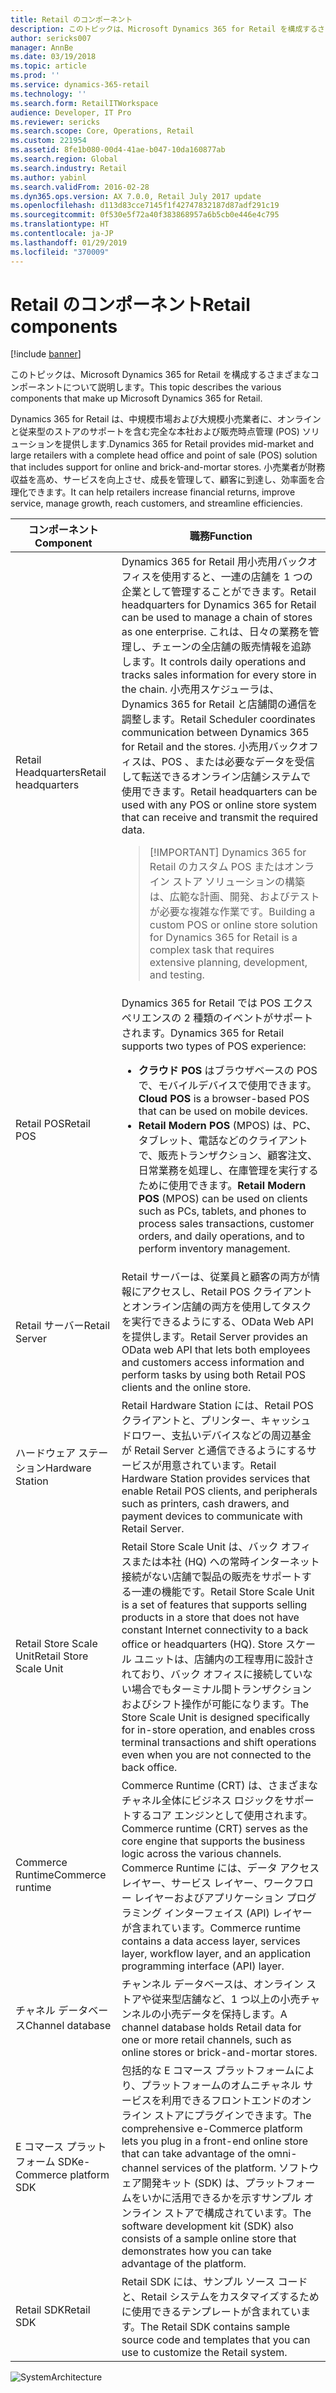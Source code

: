 ```yaml
---
title: Retail のコンポーネント
description: このトピックは、Microsoft Dynamics 365 for Retail を構成するさまざまなコンポーネントについて説明します。
author: sericks007
manager: AnnBe
ms.date: 03/19/2018
ms.topic: article
ms.prod: ''
ms.service: dynamics-365-retail
ms.technology: ''
ms.search.form: RetailITWorkspace
audience: Developer, IT Pro
ms.reviewer: sericks
ms.search.scope: Core, Operations, Retail
ms.custom: 221954
ms.assetid: 8fe1b080-00d4-41ae-b047-10da160877ab
ms.search.region: Global
ms.search.industry: Retail
ms.author: yabinl
ms.search.validFrom: 2016-02-28
ms.dyn365.ops.version: AX 7.0.0, Retail July 2017 update
ms.openlocfilehash: d113d83cce7145f1f42747832187d87adf291c19
ms.sourcegitcommit: 0f530e5f72a40f383868957a6b5cb0e446e4c795
ms.translationtype: HT
ms.contentlocale: ja-JP
ms.lasthandoff: 01/29/2019
ms.locfileid: "370009"
---
```

# <a name="retail-components"></a><span data-ttu-id="821bc-103">Retail のコンポーネント</span><span class="sxs-lookup"><span data-stu-id="821bc-103">Retail components</span></span>

[!include [banner](includes/banner.md)]

<span data-ttu-id="821bc-104">このトピックは、Microsoft Dynamics 365 for Retail を構成するさまざまなコンポーネントについて説明します。</span><span class="sxs-lookup"><span data-stu-id="821bc-104">This topic describes the various components that make up Microsoft Dynamics 365 for Retail.</span></span>

<span data-ttu-id="821bc-105">Dynamics 365 for Retail は、中規模市場および大規模小売業者に、オンラインと従来型のストアのサポートを含む完全な本社および販売時点管理 (POS) ソリューションを提供します.</span><span class="sxs-lookup"><span data-stu-id="821bc-105">Dynamics 365 for Retail provides mid-market and large retailers with a complete head office and point of sale (POS) solution that includes support for online and brick-and-mortar stores.</span></span> <span data-ttu-id="821bc-106">小売業者が財務収益を高め、サービスを向上させ、成長を管理して、顧客に到達し、効率面を合理化できます。</span><span class="sxs-lookup"><span data-stu-id="821bc-106">It can help retailers increase financial returns, improve service, manage growth, reach customers, and streamline efficiencies.</span></span>

<table>
<thead>
<tr>
<th><span data-ttu-id="821bc-107">コンポーネント</span><span class="sxs-lookup"><span data-stu-id="821bc-107">Component</span></span></th>
<th><span data-ttu-id="821bc-108">職務</span><span class="sxs-lookup"><span data-stu-id="821bc-108">Function</span></span></th>
</tr>
</thead>
<tbody>
<tr>
<td><span data-ttu-id="821bc-109">Retail Headquarters</span><span class="sxs-lookup"><span data-stu-id="821bc-109">Retail headquarters</span></span></td>
<td><span data-ttu-id="821bc-110">Dynamics 365 for Retail 用小売用バックオフィスを使用すると、一連の店舗を 1 つの企業として管理することができます。</span><span class="sxs-lookup"><span data-stu-id="821bc-110">Retail headquarters for Dynamics 365 for Retail can be used to manage a chain of stores as one enterprise.</span></span> <span data-ttu-id="821bc-111">これは、日々の業務を管理し、チェーンの全店舗の販売情報を追跡します。</span><span class="sxs-lookup"><span data-stu-id="821bc-111">It controls daily operations and tracks sales information for every store in the chain.</span></span> <span data-ttu-id="821bc-112">小売用スケジューラは、Dynamics 365 for Retail と店舗間の通信を調整します。</span><span class="sxs-lookup"><span data-stu-id="821bc-112">Retail Scheduler coordinates communication between Dynamics 365 for Retail and the stores.</span></span> <span data-ttu-id="821bc-113">小売用バックオフィスは、POS 、または必要なデータを受信して転送できるオンライン店舗システムで使用できます。</span><span class="sxs-lookup"><span data-stu-id="821bc-113">Retail headquarters can be used with any POS or online store system that can receive and transmit the required data.</span></span>
<blockquote>[!IMPORTANT] <span data-ttu-id="821bc-114">Dynamics 365 for Retail のカスタム POS またはオンライン ストア ソリューションの構築は、広範な計画、開発、およびテストが必要な複雑な作業です。</span><span class="sxs-lookup"><span data-stu-id="821bc-114">Building a custom POS or online store solution for Dynamics 365 for Retail is a complex task that requires extensive planning, development, and testing.</span></span></blockquote>
</td>
</tr>
<tr>
<td><span data-ttu-id="821bc-115">Retail POS</span><span class="sxs-lookup"><span data-stu-id="821bc-115">Retail POS</span></span></td>
<td><span data-ttu-id="821bc-116">Dynamics 365 for Retail では POS エクスペリエンスの 2 種類のイベントがサポートされます。</span><span class="sxs-lookup"><span data-stu-id="821bc-116">Dynamics 365 for Retail supports two types of POS experience:</span></span>
<ul>
<li><span data-ttu-id="821bc-117"><strong>クラウド POS</strong> はブラウザベースの POS で、モバイルデバイスで使用できます。</span><span class="sxs-lookup"><span data-stu-id="821bc-117"><strong>Cloud POS</strong> is a browser-based POS that can be used on mobile devices.</span></span></li>
<li><span data-ttu-id="821bc-118"><strong>Retail Modern POS</strong> (MPOS) は、PC、タブレット、電話などのクライアントで、販売トランザクション、顧客注文、日常業務を処理し、在庫管理を実行するために使用できます。</span><span class="sxs-lookup"><span data-stu-id="821bc-118"><strong>Retail Modern POS</strong> (MPOS) can be used on clients such as PCs, tablets, and phones to process sales transactions, customer orders, and daily operations, and to perform inventory management.</span></span></li>
</ul>
</td>
</tr>
<tr>
<td><span data-ttu-id="821bc-119">Retail サーバー</span><span class="sxs-lookup"><span data-stu-id="821bc-119">Retail Server</span></span></td>
<td><span data-ttu-id="821bc-120">Retail サーバーは、従業員と顧客の両方が情報にアクセスし、Retail POS クライアントとオンライン店舗の両方を使用してタスクを実行できるようにする、OData Web API を提供します。</span><span class="sxs-lookup"><span data-stu-id="821bc-120">Retail Server provides an OData web API that lets both employees and customers access information and perform tasks by using both Retail POS clients and the online store.</span></span></td>
</tr>
<tr>
<td><span data-ttu-id="821bc-121">ハードウェア ステーション</span><span class="sxs-lookup"><span data-stu-id="821bc-121">Hardware Station</span></span></td>
<td><span data-ttu-id="821bc-122">Retail Hardware Station には、Retail POS クライアントと、プリンター、キャッシュ ドロワー、支払いデバイスなどの周辺基金が Retail Server と通信できるようにするサービスが用意されています。</span><span class="sxs-lookup"><span data-stu-id="821bc-122">Retail Hardware Station provides services that enable Retail POS clients, and peripherals such as printers, cash drawers, and payment devices to communicate with Retail Server.</span></span></td>
</tr>
<tr>
<td><span data-ttu-id="821bc-123">Retail Store Scale Unit</span><span class="sxs-lookup"><span data-stu-id="821bc-123">Retail Store Scale Unit</span></span></td>
<td><span data-ttu-id="821bc-124">Retail Store Scale Unit は、バック オフィスまたは本社 (HQ) への常時インターネット接続がない店舗で製品の販売をサポートする一連の機能です。</span><span class="sxs-lookup"><span data-stu-id="821bc-124">Retail Store Scale Unit is a set of features that supports selling products in a store that does not have constant Internet connectivity to a back office or headquarters (HQ).</span></span> <span data-ttu-id="821bc-125">Store スケール ユニットは、店舗内の工程専用に設計されており、バック オフィスに接続していない場合でもターミナル間トランザクションおよびシフト操作が可能になります。</span><span class="sxs-lookup"><span data-stu-id="821bc-125">The Store Scale Unit is designed specifically for in-store operation, and enables cross terminal transactions and shift operations even when you are not connected to the back office.</span></span></td>
</tr>
<tr>
<td><span data-ttu-id="821bc-126">Commerce Runtime</span><span class="sxs-lookup"><span data-stu-id="821bc-126">Commerce runtime</span></span></td>
<td><span data-ttu-id="821bc-127">Commerce Runtime (CRT) は、さまざまなチャネル全体にビジネス ロジックをサポートするコア エンジンとして使用されます。</span><span class="sxs-lookup"><span data-stu-id="821bc-127">Commerce runtime (CRT) serves as the core engine that supports the business logic across the various channels.</span></span> <span data-ttu-id="821bc-128">Commerce Runtime には、データ アクセス レイヤー、サービス レイヤー、ワークフロー レイヤーおよびアプリケーション プログラミング インターフェイス (API) レイヤーが含まれています。</span><span class="sxs-lookup"><span data-stu-id="821bc-128">Commerce runtime contains a data access layer, services layer, workflow layer, and an application programming interface (API) layer.</span></span></td>
</tr>
<tr>
<td><span data-ttu-id="821bc-129">チャネル データベース</span><span class="sxs-lookup"><span data-stu-id="821bc-129">Channel database</span></span></td>
<td><span data-ttu-id="821bc-130">チャンネル データベースは、オンライン ストアや従来型店舗など、1 つ以上の小売チャンネルの小売データを保持します。</span><span class="sxs-lookup"><span data-stu-id="821bc-130">A channel database holds Retail data for one or more retail channels, such as online stores or brick-and-mortar stores.</span></span></td>
</tr>
<tr>
<td><span data-ttu-id="821bc-131">E コマース プラットフォーム SDK</span><span class="sxs-lookup"><span data-stu-id="821bc-131">e-Commerce platform SDK</span></span></td>
<td><span data-ttu-id="821bc-132">包括的な E コマース プラットフォームにより、プラットフォームのオムニチャネル サービスを利用できるフロントエンドのオンライン ストアにプラグインできます。</span><span class="sxs-lookup"><span data-stu-id="821bc-132">The comprehensive e-Commerce platform lets you plug in a front-end online store that can take advantage of the omni-channel services of the platform.</span></span> <span data-ttu-id="821bc-133">ソフトウェア開発キット (SDK) は、プラットフォームをいかに活用できるかを示すサンプル オンライン ストアで構成されています。</span><span class="sxs-lookup"><span data-stu-id="821bc-133">The software development kit (SDK) also consists of a sample online store that demonstrates how you can take advantage of the platform.</span></span></td>
</tr>
<tr>
<td><span data-ttu-id="821bc-134">Retail SDK</span><span class="sxs-lookup"><span data-stu-id="821bc-134">Retail SDK</span></span></td>
<td><span data-ttu-id="821bc-135">Retail SDK には、サンプル ソース コードと、Retail システムをカスタマイズするために使用できるテンプレートが含まれています。</span><span class="sxs-lookup"><span data-stu-id="821bc-135">The Retail SDK contains sample source code and templates that you can use to customize the Retail system.</span></span></td>
</tr>
</tbody>
</table>

![SystemArchitecture](./media/Dynamics-365-for-Retail-System-Architecture.PNG)
